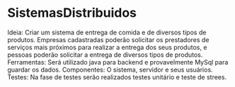 # SistemasDistribuidos

Ideia: Criar um sistema de entrega de comida e de diversos tipos de produtos. Empresas cadastradas poderão solicitar os prestadores de serviços mais próximos para realizar a entrega dos seus produtos, e pessoas poderão solicitar a entrega de diversos tipos de produtos.
Ferramentas: Será utilizado java para backend e provavelmente MySql para guardar os dados.
Componentes: O sistema, servidor e seus usuários.
Testes: Na fase de testes serão realizados testes unitário e teste de strees.
